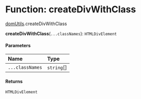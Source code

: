 # Function: createDivWithClass

[domUtils](/auto-docs/free-layout-editor/modules/domUtils.md).createDivWithClass

**createDivWithClass**(`...classNames`): `HTMLDivElement`

#### Parameters

| Name | Type |
| :------ | :------ |
| `...classNames` | `string`\[] |

#### Returns

`HTMLDivElement`
